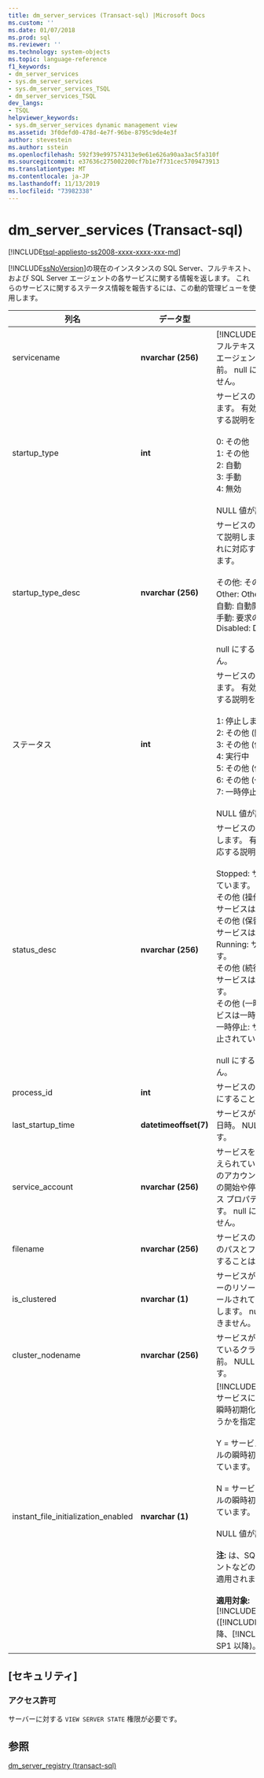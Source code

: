 ```yaml
---
title: dm_server_services (Transact-sql) |Microsoft Docs
ms.custom: ''
ms.date: 01/07/2018
ms.prod: sql
ms.reviewer: ''
ms.technology: system-objects
ms.topic: language-reference
f1_keywords:
- dm_server_services
- sys.dm_server_services
- sys.dm_server_services_TSQL
- dm_server_services_TSQL
dev_langs:
- TSQL
helpviewer_keywords:
- sys.dm_server_services dynamic management view
ms.assetid: 3f0defd0-478d-4e7f-96be-8795c9de4e3f
author: stevestein
ms.author: sstein
ms.openlocfilehash: 592f39e997574313e9e61e626a90aa3ac5fa310f
ms.sourcegitcommit: e37636c275002200cf7b1e7f731cec5709473913
ms.translationtype: MT
ms.contentlocale: ja-JP
ms.lasthandoff: 11/13/2019
ms.locfileid: "73982338"
---
```

# <a name="sysdm_server_services-transact-sql"></a>dm_server_services (Transact-sql)
[!INCLUDE[tsql-appliesto-ss2008-xxxx-xxxx-xxx-md](../../includes/tsql-appliesto-ss2008-xxxx-xxxx-xxx-md.md)]

  [!INCLUDE[ssNoVersion](../../includes/ssnoversion-md.md)]の現在のインスタンスの SQL Server、フルテキスト、および SQL Server エージェントの各サービスに関する情報を返します。 これらのサービスに関するステータス情報を報告するには、この動的管理ビューを使用します。  
  
 
|列名|データ型|[説明]|  
|-----------------|---------------|-----------------|  
|servicename|**nvarchar (256)**|[!INCLUDE[ssDEnoversion](../../includes/ssdenoversion-md.md)]、フルテキスト、SQL Server エージェントサービスの名前。 null にすることはできません。|  
|startup_type|**int**|サービスの開始モードを示します。 有効な値とそれに対応する説明を次に示します。<br /><br /> 0: その他<br />1: その他<br />2: 自動<br />3: 手動<br />4: 無効<br /><br /> NULL 値が許可されます。|  
|startup_type_desc|**nvarchar (256)**|サービスの開始モードについて説明します。 有効な値とそれに対応する説明を次に示します。<br /><br /> その他: その他 (ブート開始)<br />Other: Other (システム開始)<br />自動: 自動開始<br />手動: 要求の開始<br />Disabled: Disabled<br /><br /> null にすることはできません。|  
|ステータス|**int**|サービスの現在の状態を示します。 有効な値とそれに対応する説明を次に示します。<br /><br /> 1: 停止しました<br />2: その他 (開始待ち)<br />3: その他 (停止保留中)<br />4: 実行中<br />5: その他 (保留の継続)<br />6: その他 (一時停止保留中)<br />7: 一時停止<br /><br /> NULL 値が許可されます。|  
|status_desc|**nvarchar (256)**|サービスの現在の状態を記述します。 有効な値とそれに対応する説明を次に示します。<br /><br /> Stopped: サービスは停止しています。<br />その他 (操作の開始が保留中): サービスは開始処理中です。<br />その他 (保留中の操作の停止): サービスは停止処理中です。<br />Running: サービスは実行中です。<br />その他 (続行操作が保留中): サービスは保留中の状態です。<br />その他 (一時停止待ち): サービスは一時停止処理中です。<br />一時停止: サービスは一時停止されています。<br /><br /> null にすることはできません。|  
|process_id|**int**|サービスのプロセス ID。 null にすることはできません。|  
|last_startup_time|**datetimeoffset(7)**|サービスが最後に開始された日時。 NULL 値が許可されます。|  
|service_account|**nvarchar (256)**|サービスを制御する権限が与えられているアカウント。 このアカウントでは、サービスの開始や停止、またはサービス プロパティの変更が可能です。 null にすることはできません。|  
|filename|**nvarchar (256)**|サービスの実行可能ファイルのパスとファイル名。 null にすることはできません。|  
|is_clustered|**nvarchar (1)**|サービスがクラスターサーバーのリソースとしてインストールされているかどうかを示します。 null にすることはできません。|  
|cluster_nodename|**nvarchar (256)**|サービスがインストールされているクラスター ノードの名前。 NULL 値が許可されます。|
|instant_file_initialization_enabled|**nvarchar (1)**|[!INCLUDE[ssDEnoversion](../../includes/ssdenoversion-md.md)] サービスに対してファイルの瞬時初期化を有効にするかどうかを指定します。<br /><br />Y = サービスに対してファイルの瞬時初期化が有効になっています。<br /><br />N = サービスに対してファイルの瞬時初期化が無効になっています。<br /><br /> NULL 値が許可されます。<br /><br /> **注:** は、SQL Server エージェントなどの他のサービスには適用されません。<br /><br /> **適用対象:** [!INCLUDE[ssNoVersion](../../includes/ssnoversion-md.md)] ([!INCLUDE[sssql11](../../includes/sssql11-md.md)] SP4 以降、[!INCLUDE[ssSQL15](../../includes/sssql15-md.md)] SP1 以降)。|  

## <a name="security"></a>[セキュリティ]  
  
### <a name="permissions"></a>アクセス許可  
 サーバーに対する `VIEW SERVER STATE` 権限が必要です。  
  
## <a name="see-also"></a>参照  
 [dm_server_registry &#40;transact-sql&#41;](../../relational-databases/system-dynamic-management-views/sys-dm-server-registry-transact-sql.md)  
  
